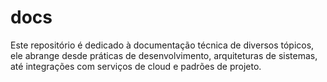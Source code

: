 # docs
Este repositório é dedicado à documentação técnica de diversos tópicos, ele abrange desde práticas de desenvolvimento, arquiteturas de sistemas, até integrações com serviços de cloud e padrões de projeto.
